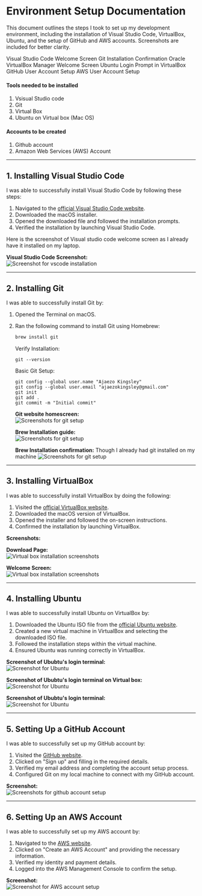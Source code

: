 # Environment Setup Documentation

This document outlines the steps I took to set up my development environment, including the installation of Visual Studio Code, VirtualBox, Ubuntu, and the setup of GitHub and AWS accounts. Screenshots are included for better clarity.

Visual Studio Code Welcome Screen
Git Installation Confirmation
Oracle VirtualBox Manager Welcome Screen
Ubuntu Login Prompt in VirtualBox
GitHub User Account Setup
AWS User Account Setup

#### Tools needed to be installed

1. Vsisual Studio code
2. Git
3. Virtual Box
4. Ubuntu on Virtual box (Mac OS)

#### Accounts to be created

1. Github account
2. Amazon Web Services (AWS) Account

---

## 1. Installing Visual Studio Code

I was able to successfully install Visual Studio Code by following these steps:

1. Navigated to the [official Visual Studio Code website](https://code.visualstudio.com/).
2. Downloaded the macOS installer.
3. Opened the downloaded file and followed the installation prompts.
4. Verified the installation by launching Visual Studio Code.

Here is the screenshot of Visual studio code welcome screen as I already have it installed on my laptop.

**Visual Studio Code Screenshot:**  
![Screenshot for vscode installation](images/vs-code-welcome-screen.png)

---

## 2. Installing Git

I was able to successfully install Git by:

1. Opened the Terminal on macOS.
2. Ran the following command to install Git using Homebrew:

   ```bash
   brew install git
   ```

   Verify Installation:

   ```
   git --version
   ```

   Basic Git Setup:

   ```
   git config --global user.name "Ajaezo Kingsley"
   git config --global user.email "ajaezokingsley@gmail.com"
   git init
   git add .
   git commit -m "Initial commit"
   ```

   **Git website homescreen:**  
   ![Screenshots for git setup](images/git-website-homepage.png)

   **Brew Installation guide:**  
   ![Screenshots for git setup](images/brew-download-git-installation.png)

   **Brew Installation confirmation:** Though I already had git installed on my machine
   ![Screenshots for git setup](images/git-screenshots.png)

---

## 3. Installing VirtualBox

I was able to successfully install VirtualBox by doing the following:

1. Visited the [official VirtualBox website](https://www.virtualbox.org/).
2. Downloaded the macOS version of VirtualBox.
3. Opened the installer and followed the on-screen instructions.
4. Confirmed the installation by launching VirtualBox.

**Screenshots:**

**Download Page:**  
![Virtual box installation screenshots](images/virtual-box-download.png)

**Welcome Screen:**  
![Virtual box installation screenshots](images/virtual-box-welcome-screen.png)

---

## 4. Installing Ubuntu

I was able to successfully install Ubuntu on VirtualBox by:

1. Downloaded the Ubuntu ISO file from the [official Ubuntu website](https://ubuntu.com/).
2. Created a new virtual machine in VirtualBox and selecting the downloaded ISO file.
3. Followed the installation steps within the virtual machine.
4. Ensured Ubuntu was running correctly in VirtualBox.

**Screenshot of Ububtu's login terminal:**  
![Screenshot for Ubuntu](images/ubuntu.png)

**Screenshot of Ububtu's login terminal on Virtual box:**  
![Screenshot for Ubuntu](images/ubuntu's-desktop.png)

**Screenshot of Ububtu's login terminal:**  
![Screenshot for Ubuntu](images/ubuntu's-desktop-on-virtual-box.png)

---

## 5. Setting Up a GitHub Account

I was able to successfully set up my GitHub account by:

1. Visited the [GitHub website](https://github.com/).
2. Clicked on "Sign up" and filling in the required details.
3. Verified my email address and completing the account setup process.
4. Configured Git on my local machine to connect with my GitHub account.

**Screenshot:**  
![Screenshots for github account setup](images/git-profile-screenshot.png)

---

## 6. Setting Up an AWS Account

I was able to successfully set up my AWS account by:

1. Navigated to the [AWS website](https://aws.amazon.com/).
2. Clicked on "Create an AWS Account" and providing the necessary information.
3. Verified my identity and payment details.
4. Logged into the AWS Management Console to confirm the setup.

**Screenshot:**  
![Screenshot for AWS account setup](images/aws.png)
